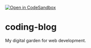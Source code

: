 [![Open in CodeSandbox](https://img.shields.io/badge/Open%20in-CodeSandbox-blue?style=flat-square&logo=codesandbox)](https://githubbox.com/454de6e/coding-blog)

# coding-blog

My digital garden for web development.
